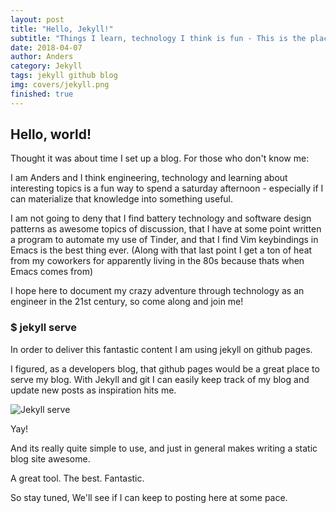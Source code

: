 ```yaml
---
layout: post
title: "Hello, Jekyll!"
subtitle: "Things I learn, technology I think is fun - This is the place where I write"
date: 2018-04-07
author: Anders
category: Jekyll
tags: jekyll github blog
img: covers/jekyll.png
finished: true
---
```


## Hello, world!

Thought it was about time I set up a blog. For those who don't know me:

I am Anders and I think engineering, technology and learning about interesting topics is a fun way to spend a saturday afternoon - especially if I can materialize that knowledge into something useful.

I am not going to deny that I find battery technology and software design patterns as awesome topics of discussion, that I have at some point written a program to automate my use of Tinder, and that I find Vim keybindings in Emacs is the best thing ever. (Along with that last point I get a ton of heat from my coworkers for apparently living in the 80s because thats when Emacs comes from)

I hope here to document my crazy adventure through technology as an engineer in the 21st century, so come along and join me!

### $ jekyll serve

In order to deliver this fantastic content I am using jekyll on github pages.

I figured, as a developers blog, that github pages would be a great place to serve my blog. With Jekyll and git I can easily keep track of my blog and update new posts as inspiration hits me.

![Jekyll serve]({{site.baseurl}}/assets/img/blog/jekyll_serve.png)

Yay!

And its really quite simple to use, and just in general makes writing a static blog site awesome.

A great tool. The best. Fantastic.

So stay tuned, We'll see if I can keep to posting here at some pace.
